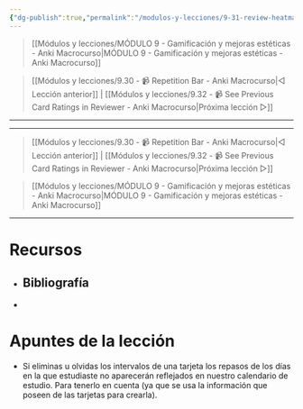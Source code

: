 ```yaml
---
{"dg-publish":true,"permalink":"/modulos-y-lecciones/9-31-review-heatmap-y-extended-heatmap-anki-macrocurso/","noteIcon":""}
---
```



> [[Módulos y lecciones/MÓDULO 9 - Gamificación y mejoras estéticas - Anki Macrocurso\|MÓDULO 9 - Gamificación y mejoras estéticas - Anki Macrocurso]]

> [[Módulos y lecciones/9.30 - 📹 Repetition Bar - Anki Macrocurso\|◁ Lección anterior]] | [[Módulos y lecciones/9.32 - 📹 See Previous Card Ratings in Reviewer - Anki Macrocurso\|Próxima lección ▷]]

---



---

> [[Módulos y lecciones/9.30 - 📹 Repetition Bar - Anki Macrocurso\|◁ Lección anterior]] | [[Módulos y lecciones/9.32 - 📹 See Previous Card Ratings in Reviewer - Anki Macrocurso\|Próxima lección ▷]]

> [[Módulos y lecciones/MÓDULO 9 - Gamificación y mejoras estéticas - Anki Macrocurso\|MÓDULO 9 - Gamificación y mejoras estéticas - Anki Macrocurso]]

---

# Recursos
- Bibliografía
	- 
- 

# Apuntes de la lección
- Si eliminas u olvidas los intervalos de una tarjeta los repasos de los días en la que estudiaste no aparecerán reflejados en nuestro calendario de estudio. Para tenerlo en cuenta (ya que se usa la información que poseen de las tarjetas para crearla).